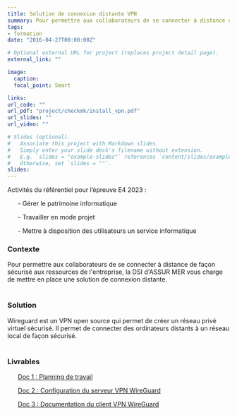 ```yaml
---
title: Solution de connexion distante VPN
summary: Pour permettre aux collaborateurs de se connecter à distance de façon sécurisé aux ressources de l'entreprise, la DSI d'ASSUR MER vous charge de mettre en place une solution de connexion distante.
tags:
- formation
date: "2016-04-27T00:00:00Z"

# Optional external URL for project (replaces project detail page).
external_link: ""

image:
  caption: 
  focal_point: Smart

links:
url_code: ""
url_pdf: "project/checkmk/install_vpn.pdf"
url_slides: ""
url_video: ""

# Slides (optional).
#   Associate this project with Markdown slides.
#   Simply enter your slide deck's filename without extension.
#   E.g. `slides = "example-slides"` references `content/slides/example-slides.md`.
#   Otherwise, set `slides = ""`.
slides:
---
```


<p>Activités du référentiel pour l’épreuve E4 2023 :

<ul>- Gérer le patrimoine informatique</ul>
<ul>- Travailler en mode projet</ul>
<ul>- Mettre à disposition des utilisateurs un service informatique</ul>
</p>
<h3>Contexte</h3>

Pour permettre aux collaborateurs de se connecter à distance de façon sécurisé aux ressources de l'entreprise, la DSI d'ASSUR MER vous charge de mettre en place une solution de connexion distante.
<br>
<br>
<h3>Solution</h3>
Wireguard est un VPN open source qui permet de créer un réseau privé virtuel sécurisé. Il permet de connecter des ordinateurs distants à un réseau local de façon sécurisé.
<br>
<br>
<h3>Livrables</h3>
<ul><a href="planning_vpn.pdf">Doc 1 : Planning de travail</a></ul>
<ul><a href="install_vpn.pdf">Doc 2 : Configuration du serveur VPN WireGuard</a></ul>
<ul><a href="doc_util_vpn.pdf">Doc 3 : Documentation du client VPN WireGuard</a></ul>